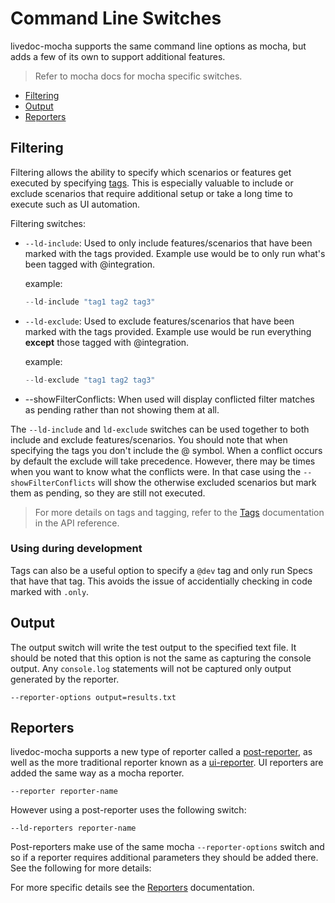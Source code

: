 # Command Line Switches
livedoc-mocha supports the same command line options as mocha, but adds a few of its own to support additional features.

> Refer to mocha docs for mocha specific switches.

* [Filtering](#filtering)
* [Output](#output)
* [Reporters](#reporters)


## Filtering
Filtering allows the ability to specify which scenarios or features get executed by specifying [tags](docs/API.md#tags). This is especially valuable to include or exclude scenarios that require additional setup or take a long time to execute such as UI automation.

Filtering switches:

* <code>--ld-include</code>: Used to only include features/scenarios that have been marked with the tags provided. Example use would be to only run what's been tagged with @integration. 

    example:
    ```js 
    --ld-include "tag1 tag2 tag3"
    ```
* <code>--ld-exclude</code>: Used to exclude features/scenarios that have been marked with the tags provided. Example use would be run everything __except__ those tagged with @integration. 

    example:
    ```js 
    --ld-exclude "tag1 tag2 tag3"
    ```

* --showFilterConflicts: When used will display conflicted filter matches as pending rather than not showing them at all.

The <code>--ld-include</code> and <code>ld-exclude</code> switches can be used together to both include and exclude features/scenarios. You should note that when specifying the tags you don't include the @ symbol. When a conflict occurs by default the exclude will take precedence. However, there may be times when you want to know what the conflicts were. In that case using the <code>--showFilterConflicts</code> will show the otherwise excluded scenarios but mark them as pending, so they are still not executed.

> For more details on tags and tagging, refer to the [Tags](docs/API.md#tags) documentation in the API reference.

### Using during development
Tags can also be a useful option to specify a `@dev` tag and only run Specs that have that tag. This avoids the issue of accidentially checking in code marked with `.only`. 

## Output
The output switch will write the test output to the specified text file. It should be noted that this option is not the same as capturing the console output. Any `console.log` statements will not be captured only output generated by the reporter.

`--reporter-options output=results.txt`

## Reporters
livedoc-mocha supports a new type of reporter called a [post-reporter](docs/Post-Reporters.md), as well as the more traditional reporter known as a [ui-reporter](docs/UI-Reporters.md). UI reporters are added the same way as a mocha reporter. 

```
--reporter reporter-name 
```

However using a post-reporter uses the following switch:

```
--ld-reporters reporter-name
```

Post-reporters make use of the same mocha `--reporter-options` switch and so if a reporter requires additional parameters they should be added there. See the following for more details:

For more specific details see the [Reporters](Reporters.md) documentation.
